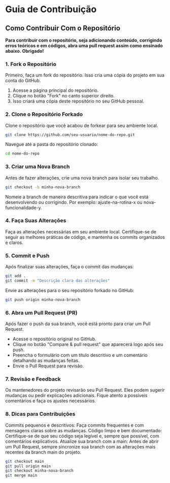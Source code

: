 # Guia de Contribuição
## Como Contribuir Com o Repositório 

**Para contribuir com o repositório, seja adicionando conteúdo, corrigindo erros teóricos e em códigos, abra uma pull request assim como ensinado abaixo. Obrigado!**

### 1. Fork o Repositório
Primeiro, faça um fork do repositório. Isso cria uma cópia do projeto em sua conta do GitHub.

1. Acesse a página principal do repositório.
2. Clique no botão "Fork" no canto superior direito.
3. Isso criará uma cópia deste repositório no seu GitHub pessoal.

### 2. Clone o Repositório Forkado
Clone o repositório que você acabou de forkear para seu ambiente local.

```bash
git clone https://github.com/seu-usuario/nome-do-repo.git
```

Navegue até a pasta do repositório clonado:
```bash
cd nome-do-repo
```

### 3. Criar uma Nova Branch
Antes de fazer alterações, crie uma nova branch para isolar seu trabalho.

```bash
git checkout -b minha-nova-branch
```

Nomeie a branch de maneira descritiva para indicar o que você está desenvolvendo ou corrigindo. Por exemplo: ajuste-na-rotina-x ou nova-funcionalidade-y.

### 4. Faça Suas Alterações
Faça as alterações necessárias em seu ambiente local. Certifique-se de seguir as melhores práticas de código, e mantenha os commits organizados e claros.

### 5. Commit e Push
Após finalizar suas alterações, faça o commit das mudanças:

```bash
git add .
git commit -m "Descrição clara das alterações"
```

Envie as alterações para o seu repositório forkado no GitHub:

```bash
git push origin minha-nova-branch
```

### 6. Abra um Pull Request (PR)
Após fazer o push da sua branch, você está pronto para criar um Pull Request.

- Acesse o repositório original no GitHub.
- Clique no botão "Compare & pull request" que aparecerá logo após seu push.
- Preencha o formulário com um título descritivo e um comentário detalhando as mudanças feitas.
- Envie o Pull Request para revisão.

### 7. Revisão e Feedback
Os mantenedores do projeto revisarão seu Pull Request. Eles podem sugerir mudanças ou pedir explicações adicionais. Fique atento a possíveis comentários e faça os ajustes necessários.

### 8. Dicas para Contribuições
Commits pequenos e descritivos: Faça commits frequentes e com mensagens claras sobre as mudanças.
Código limpo e bem documentado: Certifique-se de que seu código seja legível e, sempre que possível, com comentários explicativos.
Atualize sua branch com a main: Antes de abrir um Pull Request, sempre sincronize sua branch com as alterações mais recentes da branch main do projeto.

```bash
git checkout main
git pull origin main
git checkout minha-nova-branch
git merge main
```
